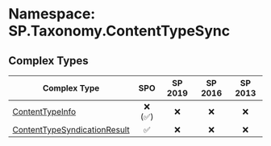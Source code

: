 # Namespace: SP.Taxonomy.ContentTypeSync

## Complex Types

Complex Type | SPO | SP 2019 | SP 2016 | SP 2013
----------|:---:|:-------:|:-------:|:-------:
[ContentTypeInfo](./ComplexTypes/ContentTypeInfo.md) | ❌ (✅) | ❌ | ❌ | ❌
[ContentTypeSyndicationResult](./ComplexTypes/ContentTypeSyndicationResult.md) | ✅ | ❌ | ❌ | ❌